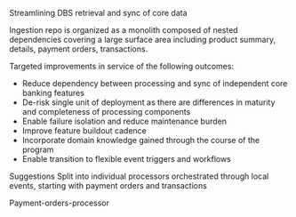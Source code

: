 Streamlining DBS retrieval and sync of core data

Ingestion repo is organized as a monolith composed of nested dependencies covering a large surface area including product summary, details, payment orders, transactions. 

Targeted improvements in service of the following outcomes:
- Reduce dependency between processing and sync of independent core banking features
- De-risk single unit of deployment as there are differences in maturity and completeness of processing components 
- Enable failure isolation and reduce maintenance burden
- Improve feature buildout cadence
- Incorporate domain knowledge gained through the course of the program
- Enable transition to flexible event triggers and workflows

Suggestions 
Split into individual processors orchestrated through local events, starting with payment orders and transactions

Payment-orders-processor
